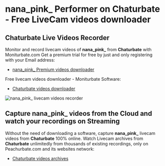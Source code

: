 # nana_pink_ Performer on Chaturbate - Free LiveCam videos downloader

## Chaturbate Live Videos Recorder

Monitor and record livecam videos of **nana_pink_** from **Chaturbate** with Moniturbate.com
Get a premium trial for free by just and only registering with your Email address:
* [nana_pink_ Premium videos downloader](https://moniturbate.com/request-demo-licence-key.html)

Free livecam videos downloader - Moniturbate Software:
* [Chaturbate videos downloader](https://moniturbate.com/moniturbate-download-software.html)

![nana_pink_ livecam videos recorder](https://peachurnet.com/templates/moniturbate-software.png)


## Capture nana_pink_ videos from the Cloud and watch your recordings on Streaming

Without the need of downloading a software, capture **nana_pink_** livecam videos from **Chaturbate** 100% online.
Watch Livecam archives from **Chaturbate** unlimitedly from thousands of existing recordings, only on Peachurbate.com and its websites network:
* [Chaturbate videos archives](https://peachurnet.com/)